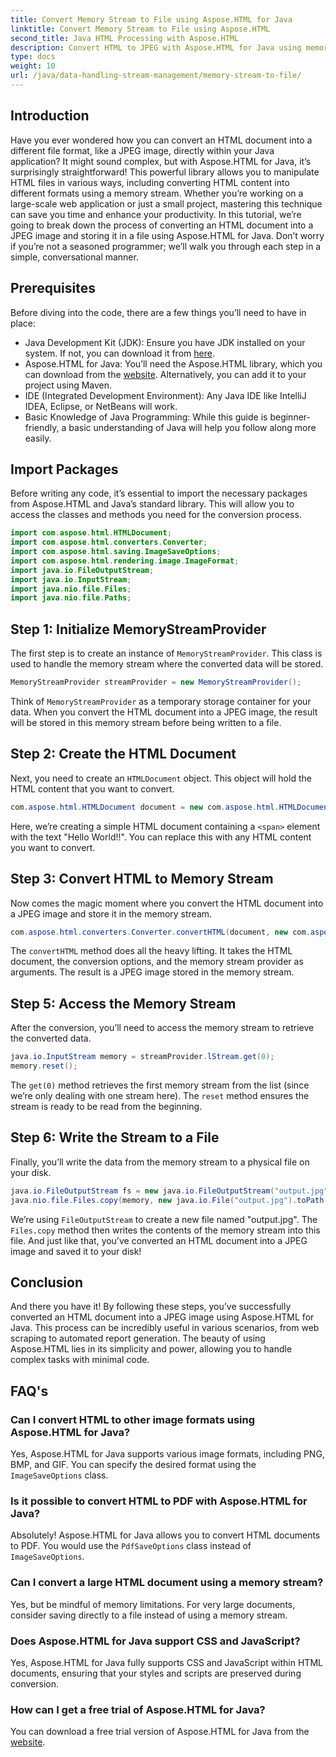 ```yaml
---
title: Convert Memory Stream to File using Aspose.HTML for Java
linktitle: Convert Memory Stream to File using Aspose.HTML
second_title: Java HTML Processing with Aspose.HTML
description: Convert HTML to JPEG with Aspose.HTML for Java using memory streams. Follow this step-by-step guide for seamless HTML to image conversion.
type: docs
weight: 10
url: /java/data-handling-stream-management/memory-stream-to-file/
---
```

## Introduction
Have you ever wondered how you can convert an HTML document into a different file format, like a JPEG image, directly within your Java application? It might sound complex, but with Aspose.HTML for Java, it’s surprisingly straightforward! This powerful library allows you to manipulate HTML files in various ways, including converting HTML content into different formats using a memory stream. Whether you’re working on a large-scale web application or just a small project, mastering this technique can save you time and enhance your productivity.
In this tutorial, we’re going to break down the process of converting an HTML document into a JPEG image and storing it in a file using Aspose.HTML for Java. Don’t worry if you’re not a seasoned programmer; we’ll walk you through each step in a simple, conversational manner.
## Prerequisites
Before diving into the code, there are a few things you’ll need to have in place:
- Java Development Kit (JDK): Ensure you have JDK installed on your system. If not, you can download it from [here](https://www.oracle.com/java/technologies/javase-jdk11-downloads.html).
- Aspose.HTML for Java: You’ll need the Aspose.HTML library, which you can download from the [website](https://releases.aspose.com/html/java/). Alternatively, you can add it to your project using Maven.
- IDE (Integrated Development Environment): Any Java IDE like IntelliJ IDEA, Eclipse, or NetBeans will work.
- Basic Knowledge of Java Programming: While this guide is beginner-friendly, a basic understanding of Java will help you follow along more easily.

## Import Packages
Before writing any code, it’s essential to import the necessary packages from Aspose.HTML and Java’s standard library. This will allow you to access the classes and methods you need for the conversion process.
```java
import com.aspose.html.HTMLDocument;
import com.aspose.html.converters.Converter;
import com.aspose.html.saving.ImageSaveOptions;
import com.aspose.html.rendering.image.ImageFormat;
import java.io.FileOutputStream;
import java.io.InputStream;
import java.nio.file.Files;
import java.nio.file.Paths;
```
## Step 1: Initialize MemoryStreamProvider
The first step is to create an instance of `MemoryStreamProvider`. This class is used to handle the memory stream where the converted data will be stored.
```java
MemoryStreamProvider streamProvider = new MemoryStreamProvider();
```
Think of `MemoryStreamProvider` as a temporary storage container for your data. When you convert the HTML document into a JPEG image, the result will be stored in this memory stream before being written to a file.
## Step 2: Create the HTML Document
Next, you need to create an `HTMLDocument` object. This object will hold the HTML content that you want to convert.
```java
com.aspose.html.HTMLDocument document = new com.aspose.html.HTMLDocument("<span>Hello World!!</span>");
```
Here, we’re creating a simple HTML document containing a `<span>` element with the text "Hello World!!". You can replace this with any HTML content you want to convert.

## Step 3: Convert HTML to Memory Stream
Now comes the magic moment where you convert the HTML document into a JPEG image and store it in the memory stream.
```java
com.aspose.html.converters.Converter.convertHTML(document, new com.aspose.html.saving.ImageSaveOptions(com.aspose.html.rendering.image.ImageFormat.Jpeg), streamProvider.lStream);
```
The `convertHTML` method does all the heavy lifting. It takes the HTML document, the conversion options, and the memory stream provider as arguments. The result is a JPEG image stored in the memory stream.
## Step 5: Access the Memory Stream
After the conversion, you’ll need to access the memory stream to retrieve the converted data.
```java
java.io.InputStream memory = streamProvider.lStream.get(0);
memory.reset();
```
The `get(0)` method retrieves the first memory stream from the list (since we’re only dealing with one stream here). The `reset` method ensures the stream is ready to be read from the beginning.
## Step 6: Write the Stream to a File
Finally, you’ll write the data from the memory stream to a physical file on your disk.
```java
java.io.FileOutputStream fs = new java.io.FileOutputStream("output.jpg");
java.nio.file.Files.copy(memory, new java.io.File("output.jpg").toPath());
```
We’re using `FileOutputStream` to create a new file named "output.jpg". The `Files.copy` method then writes the contents of the memory stream into this file. And just like that, you’ve converted an HTML document into a JPEG image and saved it to your disk!
## Conclusion
And there you have it! By following these steps, you’ve successfully converted an HTML document into a JPEG image using Aspose.HTML for Java. This process can be incredibly useful in various scenarios, from web scraping to automated report generation. The beauty of using Aspose.HTML lies in its simplicity and power, allowing you to handle complex tasks with minimal code.
## FAQ's
### Can I convert HTML to other image formats using Aspose.HTML for Java?
Yes, Aspose.HTML for Java supports various image formats, including PNG, BMP, and GIF. You can specify the desired format using the `ImageSaveOptions` class.
### Is it possible to convert HTML to PDF with Aspose.HTML for Java?
Absolutely! Aspose.HTML for Java allows you to convert HTML documents to PDF. You would use the `PdfSaveOptions` class instead of `ImageSaveOptions`.
### Can I convert a large HTML document using a memory stream?
Yes, but be mindful of memory limitations. For very large documents, consider saving directly to a file instead of using a memory stream.
### Does Aspose.HTML for Java support CSS and JavaScript?
Yes, Aspose.HTML for Java fully supports CSS and JavaScript within HTML documents, ensuring that your styles and scripts are preserved during conversion.
### How can I get a free trial of Aspose.HTML for Java?
You can download a free trial version of Aspose.HTML for Java from the [website](https://releases.aspose.com/).
